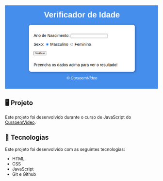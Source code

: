 <p>
    <img src="preview.png" alt="Prévia do Site"/>
</p>

## 🖥️ Projeto
Este projeto foi desenvolvido durante o curso de JavaScript do [CursoemVídeo](https://www.cursoemvideo.com/).

## 🚀 Tecnologias
Este projeto foi desenvolvido com as seguintes tecnologias:

- HTML
- CSS
- JavaScript
- Git e Github